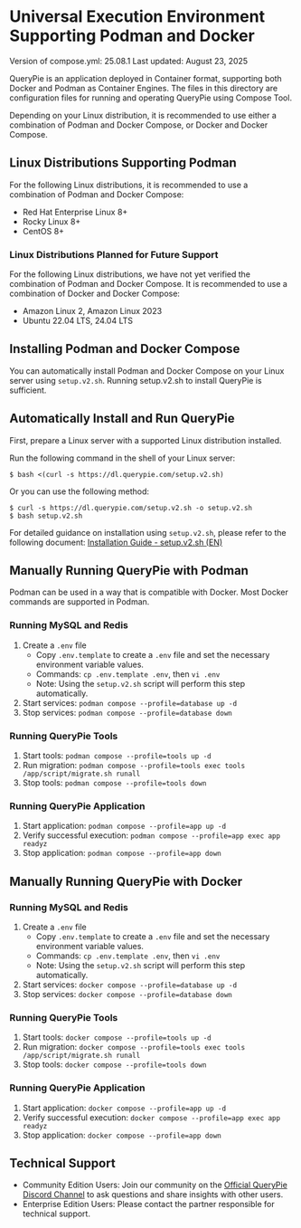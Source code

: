 # Universal Execution Environment Supporting Podman and Docker

Version of compose.yml: 25.08.1
Last updated: August 23, 2025

QueryPie is an application deployed in Container format, supporting both Docker and Podman as Container Engines.
The files in this directory are configuration files for running and operating QueryPie using Compose Tool.

Depending on your Linux distribution, it is recommended to use either a combination of Podman and Docker Compose, or Docker and Docker Compose.

## Linux Distributions Supporting Podman

For the following Linux distributions, it is recommended to use a combination of Podman and Docker Compose:

- Red Hat Enterprise Linux 8+
- Rocky Linux 8+
- CentOS 8+

### Linux Distributions Planned for Future Support

For the following Linux distributions, we have not yet verified the combination of Podman and Docker Compose.
It is recommended to use a combination of Docker and Docker Compose:

- Amazon Linux 2, Amazon Linux 2023
- Ubuntu 22.04 LTS, 24.04 LTS

## Installing Podman and Docker Compose

You can automatically install Podman and Docker Compose on your Linux server using `setup.v2.sh`.
Running setup.v2.sh to install QueryPie is sufficient.

## Automatically Install and Run QueryPie

First, prepare a Linux server with a supported Linux distribution installed.

Run the following command in the shell of your Linux server:
```shell
$ bash <(curl -s https://dl.querypie.com/setup.v2.sh)
```
Or you can use the following method:
```shell
$ curl -s https://dl.querypie.com/setup.v2.sh -o setup.v2.sh
$ bash setup.v2.sh
```

For detailed guidance on installation using `setup.v2.sh`, please refer to the following document:
[Installation Guide - setup.v2.sh (EN)](https://querypie.atlassian.net/wiki/spaces/QCP/pages/1176404033/Installation+Guide+-+setup.v2.sh+EN)


## Manually Running QueryPie with Podman

Podman can be used in a way that is compatible with Docker. Most Docker commands are supported in Podman.

### Running MySQL and Redis

1. Create a `.env` file
   - Copy `.env.template` to create a `.env` file and set the necessary environment variable values.
   - Commands: `cp .env.template .env`, then `vi .env`
   - Note: Using the `setup.v2.sh` script will perform this step automatically.
2. Start services: `podman compose --profile=database up -d`
3. Stop services: `podman compose --profile=database down`

### Running QueryPie Tools

1. Start tools: `podman compose --profile=tools up -d`
2. Run migration: `podman compose --profile=tools exec tools /app/script/migrate.sh runall`
3. Stop tools: `podman compose --profile=tools down`

### Running QueryPie Application

1. Start application: `podman compose --profile=app up -d`
2. Verify successful execution: `podman compose --profile=app exec app readyz`
3. Stop application: `podman compose --profile=app down`

## Manually Running QueryPie with Docker

### Running MySQL and Redis

1. Create a `.env` file
   - Copy `.env.template` to create a `.env` file and set the necessary environment variable values.
   - Commands: `cp .env.template .env`, then `vi .env`
   - Note: Using the `setup.v2.sh` script will perform this step automatically.
2. Start services: `docker compose --profile=database up -d`
3. Stop services: `docker compose --profile=database down`

### Running QueryPie Tools

1. Start tools: `docker compose --profile=tools up -d`
2. Run migration: `docker compose --profile=tools exec tools /app/script/migrate.sh runall`
3. Stop tools: `docker compose --profile=tools down`

### Running QueryPie Application

1. Start application: `docker compose --profile=app up -d`
2. Verify successful execution: `docker compose --profile=app exec app readyz`
3. Stop application: `docker compose --profile=app down`

## Technical Support

- Community Edition Users:
  Join our community on the [Official QueryPie Discord Channel](https://discord.gg/Cu39M55gMk) to ask questions and share insights with other users.
- Enterprise Edition Users:
  Please contact the partner responsible for technical support.
